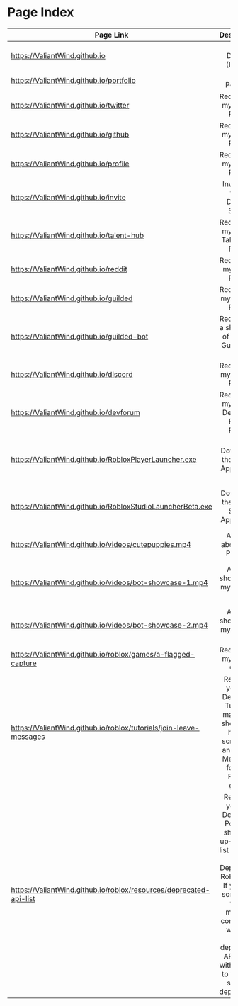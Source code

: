 # Page Index

| Page Link | Description | Extra Note |
| ------------- |:-------------:| -----:|
| https://ValiantWind.github.io | Base Domain (Ignore) | N/A |
| https://ValiantWind.github.io/portfolio | My Portfolio | N/A |
| https://ValiantWind.github.io/twitter | Redirects to my Twitter Profile | N/A |
| https://ValiantWind.github.io/github | Redirects to my GitHub Profile | N/A |
| https://ValiantWind.github.io/profile | Redirects to my Roblox Profile | N/A |
| https://ValiantWind.github.io/invite | Invite Link to my Discord Server | N/A |
| https://ValiantWind.github.io/talent-hub | Redirects to my Roblox Talent Hub Profile | Must be logged in to the Talent Hub to view|
| https://ValiantWind.github.io/reddit | Redirects to my Reddit Profile | N/A |
| https://ValiantWind.github.io/guilded | Redirects to my Guilded Profile | N/A |
| https://ValiantWind.github.io/guilded-bot | Redirects to a showcase of my WIP Guilded.gg bot. | N/A |
| https://ValiantWind.github.io/discord | Redirects to my Discord Profile | Must be logged into Discord to view |
| https://ValiantWind.github.io/devforum | Redirects to my Roblox Developer Forum Profile | N/A |
| https://ValiantWind.github.io/RobloxPlayerLauncher.exe | Downloads the Roblox Application | Doesn't contain a virus or anything malicious. Its the exact same client you download from the official Roblox Website. |
| https://ValiantWind.github.io/RobloxStudioLauncherBeta.exe | Downloads the Roblox Studio Application | Doesn't contain a virus or anything malicious. Its the exact same client you download from the official Roblox Website. |
| https://ValiantWind.github.io/videos/cutepuppies.mp4 | A Video about Cute Puppies | N/A |
| https://ValiantWind.github.io/videos/bot-showcase-1.mp4 | A video showcasing my Discord Bot| Doesn't contain a virus or anything malicious. Its the exact same client you download from the official Roblox Website. |
| https://ValiantWind.github.io/videos/bot-showcase-2.mp4 | A video showcasing my Discord Bot | N/A |
| https://ValiantWind.github.io/roblox/games/a-flagged-capture | Redirects to my Roblox Game | Must be logged into Roblox to play it |
| https://ValiantWind.github.io/roblox/tutorials/join-leave-messages | Redirects you to a DevForum Tutorial I made that shows you how to script Join and Leave Messages for your Roblox game. | N/A |
| https://ValiantWind.github.io/roblox/resources/deprecated-api-list | Redirects you to a DevForum Post that shows an up-to-date list of the all the Deprecated Roblox API. If you see something that's missing, contact me with the new deprecated API along with the link to where it says its deprecated. | www.dontasktoask.com |
